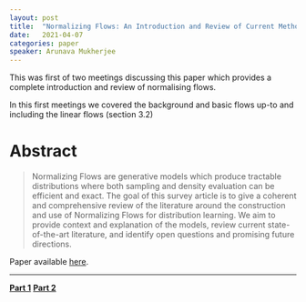 ```yaml
---
layout: post
title:  "Normalizing Flows: An Introduction and Review of Current Methods - Part 1"
date:   2021-04-07
categories: paper
speaker: Arunava Mukherjee
---
```


This was first of two meetings discussing this paper which provides a complete introduction and review of normalising flows.

In this first meetings we covered the background and basic flows up-to and including the linear flows (section 3.2)

# Abstract

> Normalizing Flows are generative models which produce tractable distributions where both sampling and density evaluation can be efficient and exact. The goal of this survey article is to give a coherent and comprehensive review of the literature around the construction and use of Normalizing Flows for distribution learning. We aim to provide context and explanation of the models, review current state-of-the-art literature, and identify open questions and promising future directions. 


Paper available [here](https://arxiv.org/abs/1908.09257).

---
[**Part 1**](2021-04-07-flows-review-part1) [**Part 2**](2021-04-21-flows-review-part2)